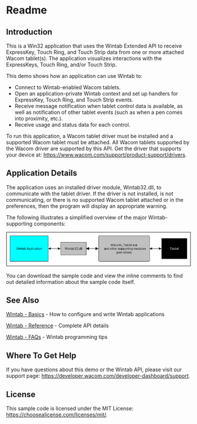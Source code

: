 # Readme

## Introduction
This is a Win32 application that uses the Wintab Extended API to receive ExpressKey, Touch Ring, and Touch Strip data from one or more attached Wacom tablet(s). The application visualizes interactions with the ExpressKeys, Touch Ring, and/or Touch Strip.

This demo shows how an application can use Wintab to:

* Connect to Wintab-enabled Wacom tablets.
* Open an application-private Wintab context and set up handlers for ExpressKey, Touch Ring, and Touch Strip events.
* Receive message notification when tablet control data is available, as well as notification of other tablet events (such as when a pen comes into proximity, etc.).
* Receive usage and status data for each control.  

To run this application, a Wacom tablet driver must be installed and a supported Wacom tablet must be attached. All Wacom tablets supported by the Wacom driver are supported by this API. Get the driver that supports your device at: https://www.wacom.com/support/product-support/drivers.


## Application Details
The application uses an installed driver module, Wintab32.dll, to communicate with the tablet driver. If the driver is not installed, is not communicating, or there is no supported Wacom tablet attached or in the preferences, then the program will display an appropriate warning.

The following illustrates a simplified overview of the major Wintab-supporting components:  

![simplified overview of the major Wintab-supporting components](./Media/sc-rm-wintab-overview.png)

You can download the sample code and view the inline comments to find out detailed information about the sample code itself.

## See Also
[Wintab - Basics](https://developer-docs.wacom.com/wacom-device-api/docs/wintab-basics) - How to configure and write Wintab applications  

[Wintab - Reference](https://developer-docs.wacom.com/wacom-device-api/docs/wintab-reference) - Complete API details 

[Wintab - FAQs](https://developer-docs.wacom.com/wacom-device-api/docs/wintab-faqs) - Wintab programming tips  

## Where To Get Help
If you have questions about this demo or the Wintab API, please visit our support page: https://developer.wacom.com/developer-dashboard/support.

## License
This sample code is licensed under the MIT License: https://choosealicense.com/licenses/mit/.

